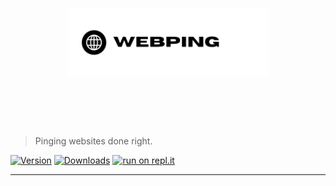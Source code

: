 <h1 align="center">
	<br>
	<br>
	<img width="320" src="media/webping-thumbnail.png" alt="WebPing">
	<br>
	<br>
	<br>
</h1>

> Pinging websites done right.

[![Version](https://badgen.net/npm/v/webping)](https://www.npmjs.com/package/webping)
[![Downloads](https://badgen.net/npm/dt/webping)](https://www.npmjs.com/package/webping)
[![run on repl.it](https://img.shields.io/badge/Run_on_Replit-f26207?logo=replit&logoColor=white)](https://repl.it/github/ryzmae/webping)

---
